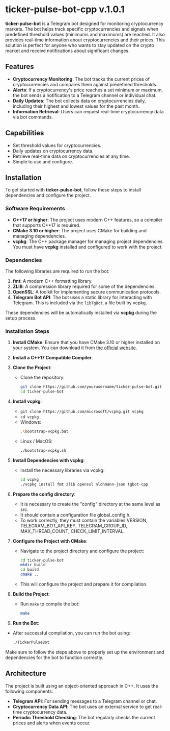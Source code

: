 # ticker-pulse-bot-cpp v.1.0.1

**ticker-pulse-bot** is a Telegram bot designed for monitoring cryptocurrency markets. The bot helps track specific cryptocurrencies and signals when predefined threshold values (minimums and maximums) are reached. It also provides real-time information about cryptocurrencies and their prices. This solution is perfect for anyone who wants to stay updated on the crypto market and receive notifications about significant changes.

## Features

- **Cryptocurrency Monitoring**: The bot tracks the current prices of cryptocurrencies and compares them against predefined thresholds.
- **Alerts**: If a cryptocurrency's price reaches a set minimum or maximum, the bot sends a notification to a Telegram channel or individual chat.
- **Daily Updates**: The bot collects data on cryptocurrencies daily, including their highest and lowest values for the past month.
- **Information Retrieval**: Users can request real-time cryptocurrency data via bot commands.

## Capabilities

- Set threshold values for cryptocurrencies.
- Daily updates on cryptocurrency data.
- Retrieve real-time data on cryptocurrencies at any time.
- Simple to use and configure.

## Installation

To get started with **ticker-pulse-bot**, follow these steps to install dependencies and configure the project.

### Software Requirements

- **C++17 or higher**: The project uses modern C++ features, so a compiler that supports C++17 is required.
- **CMake 3.10 or higher**: The project uses CMake for building and managing dependencies.
- **vcpkg**: The C++ package manager for managing project dependencies. You must have **vcpkg** installed and configured to work with the project.

### Dependencies

The following libraries are required to run the bot:

1. **fmt**: A modern C++ formatting library.
2. **ZLIB**: A compression library required for some of the dependencies.
3. **OpenSSL**: A toolkit for implementing secure communication protocols.
4. **Telegram Bot API**: The bot uses a static library for interacting with Telegram. This is included via the `libTgBot.a` file built by vcpkg.

These dependencies will be automatically installed via **vcpkg** during the setup process.

### Installation Steps

1. **Install CMake**: Ensure that you have CMake 3.10 or higher installed on your system. You can download it from [the official website](https://cmake.org/download/).

2. **Install a C++17 Compatible Compiler**.

3. **Clone the Project**:
   - Clone the repository:
     ```bash
     git clone https://github.com/yourusername/ticker-pulse-bot.git
     cd ticker-pulse-bot
     ```

4. **Install vcpkg**:
   - ```git clone https://github.com/microsoft/vcpkg.git vcpkg```
   - ```cd vcpkg```
   - Windows:
     ```bash
     .\bootstrap-vcpkg.bat
     ```
   - Linux / MacOS:
     ```bash
     ./bootstrap-vcpkg.sh
     ```

5. **Install Dependencies with vcpkg**:
   - Install the necessary libraries via vcpkg:
     ```bash
     cd vcpkg
     ./vcpkg install fmt zlib openssl nlohmann-json tgbot-cpp
     ```

6. **Prepare the config directory**:
   - It is necessary to create the "config" directory at the same level as src.
   - It should contain a configuration file global_config.h.
   - To work correctly, they must contain the variables VERSION, TELEGRAM_BOT_API_KEY, TELEGRAM_GROUP_ID, MAX_THREAD_COUNT, CHECK_LIMIT_INTERVAL.

7. **Configure the Project with CMake**:
   - Navigate to the project directory and configure the project:
     ```bash
     cd ticker-pulse-bot
     mkdir build
     cd build
     cmake ..
     ```

   - This will configure the project and prepare it for compilation.

9. **Build the Project**:
   - Run `make` to compile the bot:
     ```bash
     make
     ```

10. **Run the Bot**:
   - After successful compilation, you can run the bot using:
     ```bash
     ./TickerPulseBot
     ```

Make sure to follow the steps above to properly set up the environment and dependencies for the bot to function correctly.

## Architecture

The project is built using an object-oriented approach in C++. It uses the following components:

- **Telegram API**: For sending messages to a Telegram channel or chat.
- **Cryptocurrency Data API**: The bot uses an external service to get real-time cryptocurrency data.
- **Periodic Threshold Checking**: The bot regularly checks the current prices and alerts when events occur.
